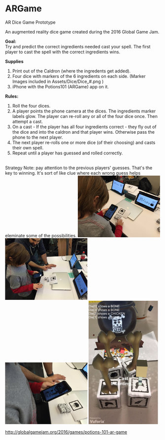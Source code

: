 # ARGame
AR Dice Game Prototype

An augmented reality dice game created during the 2016 Global Game Jam.

<b>Goal:</b> <br>
Try and predict the correct ingredients needed cast your spell. The first player to cast the spell with the correct ingredients wins.

<b>Supplies</b> <br>
1. Print out of the Caldron (where the ingredents get added). <br>
2. Four dice with markers of the 6 ingredients on each side. (Marker Images included in Assets/Dice/Dice_#.png ) <br>
3. iPhone with the Potions101 (ARGame) app on it. <br>

<b>Rules:</b> <br>
1. Roll the four dices. <br>
2. A player points the phone camera at the dices.  The ingredients marker labels glow. The player can re-roll any or all of the four dice once. Then attempt a cast. <br>
3. On a cast - If the player has all four ingredients correct - they fly out of the dice and into the caldron and that player wins. Otherwise pass the phone to the next player. <br>
4. The next player re-rolls one or more dice (of their choosing) and casts their own spell.  <br>
5. Repeat until a player has guessed and rolled correctly. <br>

<br>
Strategy Note: pay attention to the previous players' guesses. That's the key to winning. It's sort of like clue where each wrong guess helps eleminate some of the possibilities. 

<img src="KidWithDice_1.jpg" alt="Roll1" height="200">
<img src="KidWithDice_2.jpg" alt="Roll2" height="200">
<img src="KidWithDice_3.jpg" alt="Roll3" height="200">
<img src="Ingredients.jpg" alt="Ingredients" height="400"><br>

http://globalgamejam.org/2016/games/potions-101-ar-game




